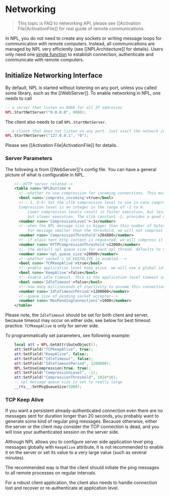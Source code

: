 # Networking 
> This topic is FAQ to networking API, please see [[Activation File|ActivationFile]] for real guide of remote communications. 

In NPL, you do not need to create any sockets or writing message loops for communication with remote computers. 
Instead, all communications are managed by NPL very efficiently (see [[NPLArchitecture]] for details). Users only need one [single function](ActivationFile) to establish connection, authenticate and communicate with remote computers. 

## Initialize Networking Interface
By default, NPL is started without listening on any port, unless you called some library, such as the [[WebServer]]. 
To enable networking in NPL, one needs to call
```lua
-- a server that listen on 8080 for all IP addresses
NPL.StartNetServer("0.0.0.0", 8080);
```
The client also needs to call `NPL.StartNetServer`. 
```lua
-- a client that does not listen on any port. Just start the network interface. 
NPL.StartNetServer("127.0.0.1", "0");
```
Please see [[Activation File|ActivationFile]] for details. 

### Server Parameters
The following is from [[WebServer]]'s config file. You can have a general picture of what is configurable in NPL. 
```xml
    <!--HTTP server related-->
    <table name='NPLRuntime'>
      <!--whether to use compression for incoming connections. This must be true in order for CompressionLevel and CompressionThreshold to take effect--> 
      <bool name='compress_incoming'>true</bool>
      <!---1, 0-9: Set the zlib compression level to use in case compresssion is enabled. 
      Compression level is an integer in the range of -1 to 9. 
		  Lower compression levels result in faster execution, but less compression. Higher levels result in greater compression, 
		  but slower execution. The zlib constant -1, provides a good compromise between compression and speed and is equivalent to level 6.--> 
      <number name='CompressionLevel'>-1</number>
      <!--when the NPL message size is bigger than this number of bytes, we will use m_nCompressionLevel for compression. 
		  For message smaller than the threshold, we will not compress even m_nCompressionLevel is not 0.--> 
      <number name='CompressionThreshold'>204800</number>
      <!--if plain text http content is requested, we will compress it with gzip when its size is over this number of bytes.-->
      <number name='HTTPCompressionThreshold'>12000</number>
      <!--the default npl queue size for each npl thread. defaults to 500. may set to something like 5000 for busy servers-->
      <number name='npl_queue_size'>20000</number>
      <!--whether socket's SO_KEEPALIVE is enabled.--> 
      <bool name='TCPKeepAlive'>true</bool>
      <!--enable application level keep alive. we will use a global idle timer to detect if a connection has been inactive for IdleTimeoutPeriod-->
      <bool name='KeepAlive'>false</bool>
      <!--Enable idle timeout. This is the application level timeout setting.--> 
      <bool name='IdleTimeout'>false</bool>
      <!--how many milliseconds of inactivity to assume this connection should be timed out. if 0 it is never timed out.-->
      <number name='IdleTimeoutPeriod'>1200000</number>
      <!--queue size of pending socket acceptor-->
      <number name='MaxPendingConnections'>1000</number>
    </table>
``` 
Please note, the `IdleTimeout` should be set for both client and server, because timeout may occur on either side, see below for best timeout practice. `TCPKeepAlive` is only for server side. 

To programmatically set parameters, see following example:
```lua
	local att = NPL.GetAttributeObject();
	att:SetField("TCPKeepAlive", true);
	att:SetField("KeepAlive", false);
	att:SetField("IdleTimeout", false);
	att:SetField("IdleTimeoutPeriod", 1200000);
	NPL.SetUseCompression(true, true);
	att:SetField("CompressionLevel", -1);
	att:SetField("CompressionThreshold", 1024*16);
	-- npl message queue size is set to really large
	__rts__:SetMsgQueueSize(5000);
```
### TCP Keep Alive
If you want a persistent already-authenticated connection even there are no messages sent for duration longer than 20 seconds, you probably want to generate some kind of regular ping messages. Because otherwise, either the server or the client may consider the TCP connection is dead, and you will lose your authenticated session on the server side. 

Although NPL allows you to configure server side application level ping messages globally with `KeepAlive` attribute, it is not recommended to enable it on the server or set its value to a very large value (such as several minutes).

The recommended way is that the client should initiate the ping messages to all remote processes on regular intervals.

For a robust client application, the client also needs to handle connection lost and recover or re-authenticate at application level. 